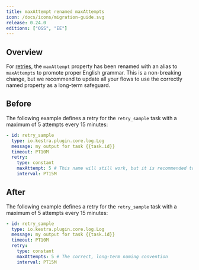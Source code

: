```yaml
---
title: maxAttempt renamed maxAttempts
icon: /docs/icons/migration-guide.svg
release: 0.24.0
editions: ["OSS", "EE"]
---
```


## Overview

For [retries](../../04.workflow-components/12.retries.md), the `maxAttempt` property has been renamed with an alias to `maxAttempts` to promote proper English grammar. This is a non-breaking change, but we recommend to update all your flows to use the correctly named property as a long-term safeguard.

## Before

The following example defines a retry for the `retry_sample` task with a maximum of 5 attempts every 15 minutes:

```yaml
- id: retry_sample
  type: io.kestra.plugin.core.log.Log
  message: my output for task {{task.id}}
  timeout: PT10M
  retry:
    type: constant
    maxAttempt: 5 # This name will still work, but it is recommended to search and replace in your flows.
    interval: PT15M
```


## After

The following example defines a retry for the `retry_sample` task with a maximum of 5 attempts every 15 minutes:

```yaml
- id: retry_sample
  type: io.kestra.plugin.core.log.Log
  message: my output for task {{task.id}}
  timeout: PT10M
  retry:
    type: constant
    maxAttempts: 5 # The correct, long-term naming convention
    interval: PT15M
```
